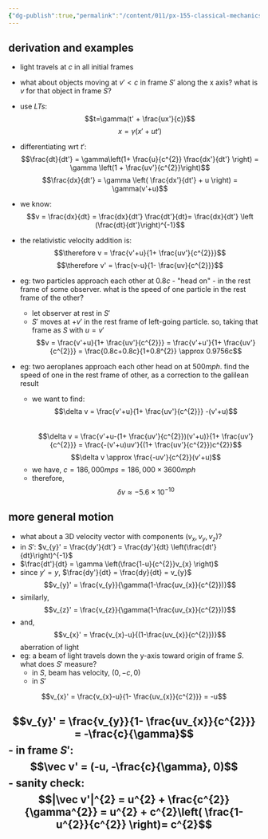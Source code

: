```yaml
---
{"dg-publish":true,"permalink":"/content/011/px-155-classical-mechanics-and-special-relativity/special-relativity/px-155-h-the-lorentz-transformations/px-155-h6-relativistic-velocity-addition/","created":"2024-10-01T18:27:09.782+01:00","updated":"2024-11-26T19:58:42.768+00:00"}
---
```


## derivation and examples
- light travels at $c$ in all initial frames
- what about objects moving at $v'<c$ in frame $S'$ along the x axis? what is $v$ for that object in frame $S$?
- use *LTs*: $$t=\gamma(t' + \frac{ux'}{c})$$
$$x = \gamma (x'+ ut')$$
- differentiating wrt $t'$: $$\frac{dt}{dt'} = \gamma\left(1+ \frac{u}{c^{2}} \frac{dx'}{dt'} \right) = \gamma \left(1 + \frac{uv'}{c^{2}}\right)$$
$$\frac{dx}{dt'} = \gamma \left( \frac{dx'}{dt'} + u \right) = \gamma(v'+u)$$
- we know:
$$v = \frac{dx}{dt} = \frac{dx}{dt'} \frac{dt'}{dt}= \frac{dx}{dt'} \left (\frac{dt}{dt'}\right)^{-1}$$
- the relativistic velocity addition is: $$\therefore v = \frac{v'+u}{1+ \frac{uv'}{c^{2}}}$$
$$\therefore v' = \frac{v-u}{1- \frac{uv}{c^{2}}}$$
- eg: two particles approach each other at $0.8c$ - "head on" - in the rest frame of some observer. what is the speed of one particle in the rest frame of the other?
	- let observer at rest in $S'$
	- $S'$ moves at $+v'$ in the rest frame of left-going particle. so, taking that frame as $S$ with $u=v'$
	$$v = \frac{v'+u}{1+ \frac{uv'}{c^{2}}} = \frac{v'+u'}{1+ \frac{uv'}{c^{2}}} = \frac{0.8c+0.8c}{1+0.8^{2}} \approx 0.9756c$$

- eg: two aeroplanes approach each other head on at $500 mph$. find the speed of one in the rest frame of other, as a correction to the galilean result
	- we want to find:
$$\delta v = \frac{v'+u}{1+ \frac{uv'}{c^{2}}} -(v'+u)$$  
	$$\delta v = \frac{v'+u-(1+ \frac{uv'}{c^{2}})(v'+u)}{1+ \frac{uv'}{c^{2}}} = \frac{-(v'+u)uv'}{(1+ \frac{uv'}{c^{2}})c^{2}}$$
	$$\delta v \approx \frac{-uv'}{c^{2}}(v'+u)$$
	- we have, $c=186,000 mps = 186,000\times3600 mph$
	- therefore,
$$\delta v \approx -5.6\times 10^{-10}$$
## more general motion
- what about a 3D velocity vector with components $(v_{x},v_{y}, v_{z})$?
- in $S'$: $v_{y}' = \frac{dy'}{dt'} = \frac{dy'}{dt} \left(\frac{dt'}{dt}\right)^{-1}$
- $\frac{dt'}{dt} = \gamma \left(\frac{1-u}{c^{2}}v_{x} \right)$
- since $y'=y$, $\frac{dy'}{dt} = \frac{dy}{dt} = v_{y}$
$$v_{y}' = \frac{v_{y}}{\gamma(1-\frac{uv_{x}}{c^{2}})}$$
- similarly,
$$v_{z}' = \frac{v_{z}}{\gamma(1-\frac{uv_{x}}{c^{2}})}$$
- and,
$$v_{x}' = \frac{v_{x}-u}{(1-\frac{uv_{x}}{c^{2}})}$$
aberration of light
- eg: a beam of light travels down the y-axis toward origin of frame $S$. what does $S'$ measure?
	- in $S$, beam has velocity, $(0,-c,0)$
	- in $S'$
	
$$v_{x}' = \frac{v_{x}-u}{1- \frac{uv_{x}}{c^{2}}} = -u$$
	
$$v_{y}' = \frac{v_{y}}{1- \frac{uv_{x}}{c^{2}}} = -\frac{c}{\gamma}$$
	- in frame $S'$:
$$\vec v' = (-u, -\frac{c}{\gamma}, 0)$$
	- sanity check:
$$|\vec v'|^{2} = u^{2} + \frac{c^{2}}{\gamma^{2}} = u^{2} + c^{2}\left( \frac{1- u^{2}}{c^{2}} \right)= c^{2}$$
- 